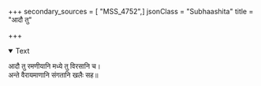 +++
secondary_sources = [ "MSS_4752",]
jsonClass = "Subhaashita"
title = "आदौ तु"

+++

<details open><summary>Text</summary>

आदौ तु रमणीयानि मध्ये तु विरसानि च।  
अन्ते वैरायमाणानि संगतानि खलैः सह॥
</details>
